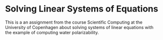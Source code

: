 # Solving Linear Systems of Equations

This is a an assignment from the course Scientific Computing at the University of Copenhagen about solving systems of linear equations with the example of computing water polarizability.
